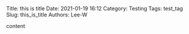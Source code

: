 Title: this is title
Date: 2021-01-19 16:12
Category: Testing
Tags: test_tag
Slug: this_is_title
Authors: Lee-W

content
